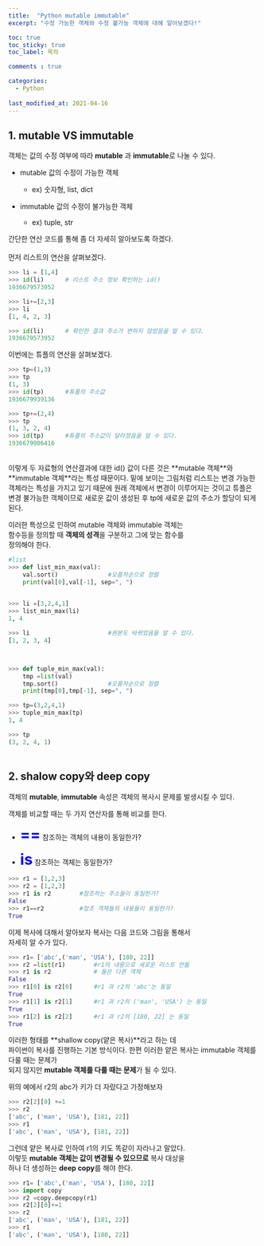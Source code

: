 ```yaml
---
title:  "Python mutable immutable"
excerpt: "수정 가능한 객체와 수정 불가능 객체에 대해 알아보겠다!"

toc: true
toc_sticky: true
toc_label: 목차

comments : true

categories:
  - Python
  
last_modified_at: 2021-04-16
---
```

<style>
    .tt {
        font-size : 30px;
        color : blue;
    }
</style>



## 1. mutable VS immutable

객체는 값의 수정 여부에 따라 **mutable** 과 **immutable**로 나눌 수 있다.   

* mutable 값의 수정이 가능한 객체   
  * ex) 숫자형, list, dict

* immutable 값의 수정이 불가능한 객체
  * ex) tuple, str   
      
         
간단한 연산 코드를 통해 좀 더 자세히 알아보도록 하겠다.<br><br>
 먼저 리스트의 연산을 살펴보겠다.


```py
>>> li = [1,4]
>>> id(li)      # 리스트 주소 정보 확인하는 id()
1936679573952 

>>> li+=[2,3]
>>> li
[1, 4, 2, 3]

>>> id(li)      # 확인한 결과 주소가 변하지 않았음을 알 수 있다.
1936679573952

```

 이번에는 튜플의 연산을 살펴보겠다.

```py
>>> tp=(1,3)
>>> tp
(1, 3)
>>> id(tp)      #튜플의 주소값
1936679939136

>>> tp+=(2,4)
>>> tp
(1, 3, 2, 4)
>>> id(tp)      #튜플의 주소값이 달라졌음을 알 수 있다.
1936679906416
```
<br>
이렇게 두 자료형의 연산결과에 대한 id() 값이 다른 것은   
**mutable 객체**와 **immutable 객체**라는 특성 때문이다.   
밑에 보이는 그림처럼 리스트는 변경 가능한 객체라는 특성을   
가지고 있기 때문에 원래 객체에서 변경이 이루어지는 것이고   
튜플은 변경 불가능한 객체이므로 새로운 값이 생성된 후   
tp에 새로운 값의 주소가 할당이 되게 된다.

이러한 특성으로 인하여 mutable 객체와 immutable 객체는   
함수등을 정의할 때 **객체의 성격**을 구분하고 그에 맞는 함수를   
정의해야 한다.

```py
#list
>>> def list_min_max(val):
	val.sort()		        #오름차순으로 정렬
	print(val[0],val[-1], sep=", ")

	
>>> li =[3,2,4,1]
>>> list_min_max(li)
1, 4

>>> li                      #원본도 바뀌었음을 알 수 있다.
[1, 2, 3, 4]



>>> def tuple_min_max(val):
	tmp =list(val)
	tmp.sort()		        #오름차순으로 정렬
	print(tmp[0],tmp[-1], sep=", ")

>>> tp=(3,2,4,1)
>>> tuple_min_max(tp)
1, 4

>>> tp
(3, 2, 4, 1)
 
```


## 2. shalow copy와 deep copy

객체의 **mutable**, **immutable** 속성은 객체의 복사시 문제를 발생시킬 수 있다.

객체를 비교할 때는 두 가지 연산자를 통해 비교를 한다.

* <strong class ="tt">==</strong>    참조하는 객체의 내용이 동일한가?

* <strong  class ="tt">is</strong>    참조하는 객체는 동일한가? 

```py
>>> r1 = [1,2,3]
>>> r2 = [1,2,3]
>>> r1 is r2        #참조하는 주소들이 동일한가?
False
>>> r1==r2          #참조 객체들의 내용들이 동일한가?
True
```

이제 복사에 대해서 알아보자 복사는 다음 코드와 그림을 통해서   
자세히 알 수가 있다.

```py
>>> r1= ['abc',('man', 'USA'), [180, 22]]
>>> r2 =list(r1)	    #r1의 내용으로 새로운 리스트 만듦
>>> r1 is r2            # 둘은 다른 객체
False
>>> r1[0] is r2[0]      #r1 과 r2의 'abc'는 동일
True
>>> r1[1] is r2[1]      #r1 과 r2의 ('man', 'USA') 는 동일
True
>>> r1[2] is r2[2]      #r1 과 r2의 [180, 22] 는 동일
True

```

이러한 형태를 **shallow copy(얕은 복사)**라고 하는 데   
파이썬이 복사를 진행하는 기본 방식이다.
한편 이러한 얕은 복사는 immutable 객체를 다룰 때는 문제가   
되지 않지만 **mutable 객체를 다룰 때는 문제**가 될 수 있다.


위의 예에서 r2의 abc가 키가 더 자랐다고 가정해보자

```py
>>> r2[2][0] +=1
>>> r2
['abc', ('man', 'USA'), [181, 22]]
>>> r1
['abc', ('man', 'USA'), [181, 22]]

```
그런데 얕은 복사로 인하여 r1의 키도 똑같이 자라나고 말았다.   
이렇듯 **mutable 객체는 값이 변경될 수 있으므로** 복사 대상을   
하나 더 생성하는 **deep copy**를 해야 한다.

```py
>>> r1= ['abc',('man', 'USA'), [180, 22]]
>>> import copy
>>> r2 =copy.deepcopy(r1)
>>> r2[2][0]+=1
>>> r2
['abc', ('man', 'USA'), [181, 22]]
>>> r1
['abc', ('man', 'USA'), [180, 22]]

```

